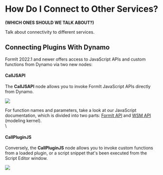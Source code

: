 # How Do I Connect to Other Services?

**(WHICH ONES SHOULD WE TALK ABOUT?)**

Talk about connectivity to different services.



## **Connecting Plugins With Dynamo**

FormIt 2022.1 and newer offers access to JavaScript APIs and custom functions from Dynamo via two new nodes:

#### **CallJSAPI** <a href="calljsapi" id="calljsapi"></a>

The **CallJSAPI** node allows you to invoke FormIt JavaScript APIs directly from Dynamo.

![](https://formit.autodesk.com/page/formit-dynamo/dynamo-formitCallJSAPI-GetTotalGrossArea.png)

For function names and parameters, take a look at our JavaScript documentation, which is divided into two parts: [FormIt API](https://formit3d.github.io/FormItExamplePlugins/docs/FormItJSAPI/group\_\_mod\_\_jsapi\_\_formit.html) and [WSM API](https://formit3d.github.io/FormItExamplePlugins/docs/FormItJSAPI/group\_\_mod\_\_jsapi\_\_wsm.html) (modeling kernel).\
\


#### **CallPluginJS** <a href="callpluginjs" id="callpluginjs"></a>

Conversely, the **CallPluginJS** node allows you to invoke custom functions from a loaded plugin, or a script snippet that's been executed from the Script Editor window.

![](https://formit.autodesk.com/page/formit-dynamo/dynamo-formitCallPluginJS.png)
